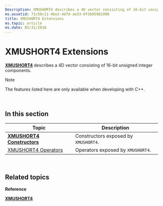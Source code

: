 ```yaml
---
Description: XMUSHORT4 describes a 4D vector consisting of 16-bit unsigned integer components.
ms.assetid: 71c50c11-4be2-4d7d-ae53-0f3b95981998
title: XMUSHORT4 Extensions
ms.topic: article
ms.date: 05/31/2018
---
```


# XMUSHORT4 Extensions

[**XMUSHORT4**](/windows/desktop/api/DirectXPackedVector/ns-directxpackedvector-xmushort4) describes a 4D vector consisting of 16-bit unsigned integer components.

> [!Note]  
> The features listed here are only available when developing with C++.

 

## In this section



| Topic                                                         | Description                                     |
|---------------------------------------------------------------|-------------------------------------------------|
| [**XMUSHORT4 Constructors**](xmushort4-ctor.md)<br/>   | Constructors exposed by `XMUSHORT4`.<br/> |
| [XMUSHORT4 Operators](ovw-xmushort4-operators.md)<br/> | Operators exposed by `XMUSHORT4`.<br/>    |



 

## Related topics

<dl> <dt>

**Reference**
</dt> <dt>

[**XMUSHORT4**](/windows/desktop/api/DirectXPackedVector/ns-directxpackedvector-xmushort4)
</dt> </dl>

 

 




